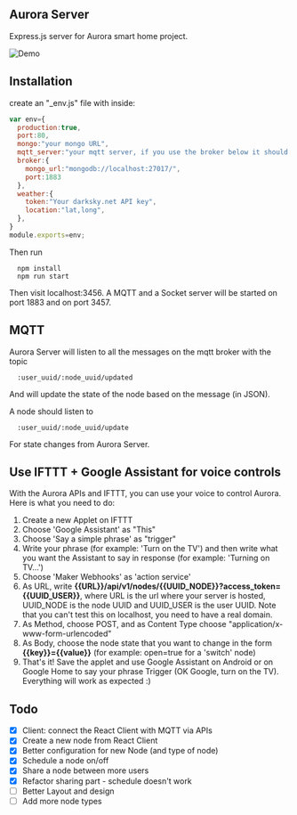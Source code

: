 
## Aurora Server
Express.js server for Aurora smart home project.

![Demo](https://media.giphy.com/media/3oKIPbX1KVk64Rgbx6/giphy.gif)


## Installation

create an "_env.js" file with inside:

```javascript
var env={
  production:true,
  port:80,
  mongo:"your mongo URL",
  mqtt_server:"your mqtt server, if you use the broker below it should be mqtt://localhost:1883",
  broker:{
    mongo_url:"mongodb://localhost:27017/",
    port:1883
  },
  weather:{
    token:"Your darksky.net API key",
    location:"lat,long",
  },
}
module.exports=env;
```

Then run

```
  npm install
  npm run start
```

Then visit localhost:3456. A MQTT and a Socket server will be started on port 1883 and on port 3457.

## MQTT

Aurora Server will listen to all the messages on the mqtt broker with the topic

```
  :user_uuid/:node_uuid/updated
```

And will update the state of the node based on the message (in JSON).

A node should listen to

```
  :user_uuid/:node_uuid/update
```

For state changes from Aurora Server.

## Use IFTTT + Google Assistant for voice controls

With the Aurora APIs and IFTTT, you can use your voice to control Aurora.
Here is what you need to do:

1. Create a new Applet on IFTTT
2. Choose 'Google Assistant' as "This"
3. Choose 'Say a simple phrase' as "trigger"
4. Write your phrase (for example: 'Turn on the TV') and then write what you want the Assistant to say in response (for example: 'Turning on TV...')
5. Choose 'Maker Webhooks' as 'action service'
6. As URL, write **{{URL}}/api/v1/nodes/{{UUID_NODE}}?access_token={{UUID_USER}}**, where URL is the url where your server is hosted, UUID_NODE is the node UUID and UUID_USER is the user UUID. Note that you can't test this on localhost, you need to have a real domain.
7. As Method, choose POST, and as Content Type choose "application/x-www-form-urlencoded"
8. As Body, choose the node state that you want to change in the form **{{key}}={{value}}** (for example: open=true for a 'switch' node)
9. That's it! Save the applet and use Google Assistant on Android or on Google Home to say your phrase Trigger (OK Google, turn on the TV). Everything will work as expected :)


## Todo
- [x] Client: connect the React Client with MQTT via APIs
- [x] Create a new node from React Client
- [x] Better configuration for new Node (and type of node)
- [x] Schedule a node on/off
- [x] Share a node between more users
- [x] Refactor sharing part - schedule doesn't work
- [ ] Better Layout and design
- [ ] Add more node types
